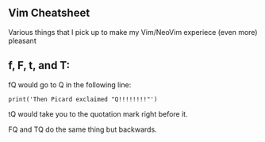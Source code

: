 Vim Cheatsheet
--------------
Various things that I pick up to make my Vim/NeoVim experiece (even more) pleasant  

f, F, t, and T:
--------------
fQ would go to Q in the following line:
```
print('Then Picard exclaimed "Q!!!!!!!!"')
```
tQ would take you to the quotation mark right before it. 

FQ and TQ do the same thing but backwards.







